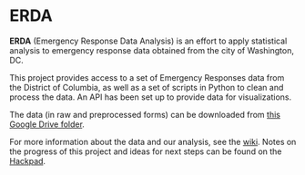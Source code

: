 # ERDA
**ERDA** (Emergency Response Data Analysis) is an effort to apply statistical analysis to emergency response data obtained from the city of Washington, DC.

This project provides access to a set of Emergency Responses data from the District of Columbia, as well as a set of scripts in Python to clean and process the data. An API has been set up to provide data for visualizations. 

The data (in raw and preprocessed forms) can be downloaded from [this Google Drive folder](https://drive.google.com/folderview?id=0BytkaupSbV7SSnpBV19WcG1nQ0E&usp=sharing).

For more information about the data and our analysis, see the [wiki](https://github.com/CodeForDC-ERDA/ERDA/wiki). Notes on the progress of this project and ideas for next steps can be found on the [Hackpad](https://hackpad.com/Emergency-Response-DmrRNw6nxqj).
